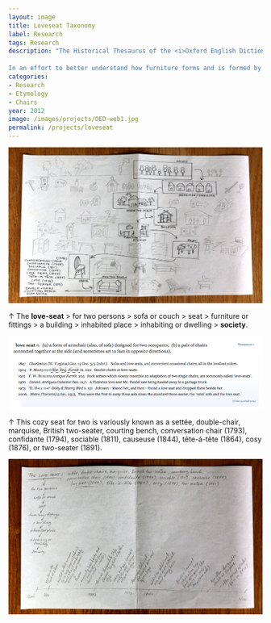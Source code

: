 ```yaml
---
layout: image
title: Loveseat Taxonomy
label: Research
tags: Research
description: "The Historical Thesaurus of the <i>Oxford English Dictionary</i> sorts each and every one of the 800,000 words in the English language into a taxonomy of synonymous terms. At the headwaters of this linguistic river are three ideas into which every word can be sorted: The External World, The Mind, and Society. These are broken down into successively narrower domains. This taxonomy eventually divides into more than 236,000 separate categories.<br><br>

In an effort to better understand how furniture forms and is formed by human relationships, I followed the taxonomy upstream to see how and where different pieces of furniture related to each other and to the words we choose to describe our relationships to each other. This particular diagram traces the semantic route of that most commonplace and romantic of chairs: the love seat."
categories:
- Research
- Etymology
- Chairs
year: 2012
image: /images/projects/OED-web1.jpg
permalink: /projects/loveseat
---
```


<img src="/images/projects/OED-web1.jpg">
<div class="images-right"><p>&uarr; The <b>love-seat</b> > for two persons > sofa or couch > seat > furniture or fittings > a building > inhabited place > inhabiting or dwelling > <b>society</b>.</p></div>
<section class="clear"></section>

<img src="/images/projects/OED-web3.png">
<div class="images-right"><p>&uarr; This cozy seat for two is variously known as a settée, double-chair, marquise, British two-seater, courting bench, conversation chair (1793), confidante (1794), sociable (1811), causeuse (1844), tête-á-tête (1864), cosy (1876), or two-seater (1891).</p></div>
<section class="clear"></section>
    
<img src="/images/projects/OED-web2.jpg">

<!--Footnotes -->
